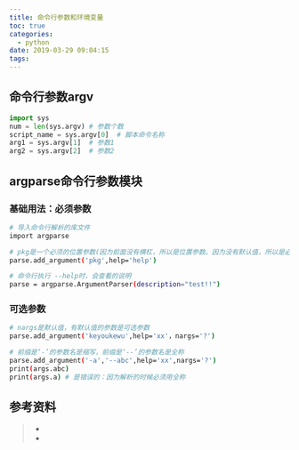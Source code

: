 ```yaml
---
title: 命令行参数和环境变量
toc: true
categories:
  - python
date: 2019-03-29 09:04:15
tags:
---
```




## 命令行参数argv

```python
import sys
num = len(sys.argv) # 参数个数
script_name = sys.argv[0]  # 脚本命令名称
arg1 = sys.argv[1]  # 参数1
arg2 = sys.argv[2]  # 参数2

```



## argparse命令行参数模块

### 基础用法：必须参数

```bash
# 导入命令行解析的库文件
import argparse    

# pkg是一个必须的位置参数(因为前面没有横杠，所以是位置参数。因为没有默认值，所以是必须参数)
parse.add_argument('pkg',help='help')

# 命令行执行 --help时，会查看的说明
parse = argparse.ArgumentParser(description="test!!")  

```

### 可选参数

```bash
# nargs是默认值，有默认值的参数是可选参数
parse.add_argument('keyoukewu',help='xx'，nargs='?')  

# 前缀是‘-’的参数名是缩写，前缀是‘--’的参数名是全称
parse.add_argument('-a','--abc',help='xx',nargs='?')
print(args.abc)
print(args.a) # 是错误的：因为解析的时候必须用全称


```













## 参考资料

> - []()
> - []()
